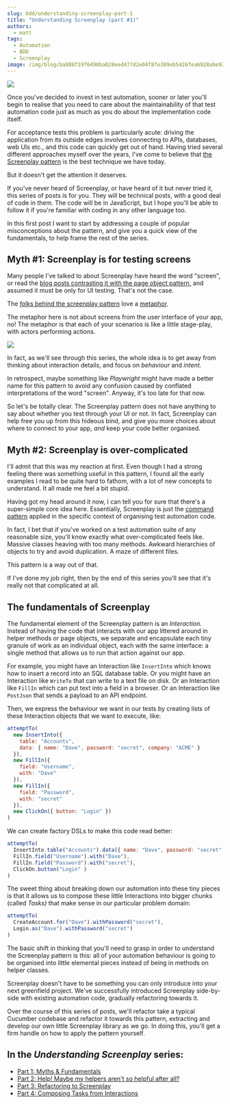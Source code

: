 ```yaml
---
slug: bdd/understanding-screenplay-part-1
title: "Understanding Screenplay (part #1)"
authors:
  - matt
tags:
  - Automation
  - BDD
  - Screenplay
image: /img/blog/ba888f19f6490ba028eed477d2e04f8fe389eb5426fea6928abe92086eb093ff.jpg
---
```


![](/img/blog/ba888f19f6490ba028eed477d2e04f8fe389eb5426fea6928abe92086eb093ff.jpg)

Once you've decided to invest in test automation, sooner or later you'll begin to realise that you need to care about the maintainability of that test automation code just as much as you do about the implementation code itself.

For acceptance tests this problem is particularly acute: driving the application from its outside edges involves connecting to APIs, databases, web UIs etc., and this code can quickly get out of hand. Having tried several different approaches myself over the years, I've come to believe that [the Screenplay pattern](https://serenity-js.org/design/screenplay-pattern.html) is the best technique we have today.

But it doesn't get the attention it deserves.

<!-- truncate -->

If you've never heard of Screenplay, or have heard of it but never tried it, this series of posts is for you. They will be technical posts, with a good deal of code in them. The code will be in JavaScript, but I hope you'll be able to follow it if you're familiar with coding in any other language too.

In this first post I want to start by addressing a couple of popular misconceptions about the pattern, and give you a quick view of the fundamentals, to help frame the rest of the series.

## Myth #1: Screenplay is for testing screens

Many people I've talked to about Screenplay have heard the word "screen", or read the [blog posts contrasting it with the page object pattern,](https://www.infoq.com/articles/Beyond-Page-Objects-Test-Automation-Serenity-Screenplay/) and assumed it must be only for UI testing. That's not the case.

The [folks behind the screenplay pattern](https://twitter.com/AntonyMarcano/status/1182430414457233415) love a [metaphor](https://www.mitchlacey.com/intro-to-agile/extreme-programming/metaphor).

The metaphor here is not about screens from the user interface of your app, no! The metaphor is that each of your scenarios is like a little stage-play, with actors performing actions.

![](/img/blog/81c01a9df5b8a8d5503d974074f6f9271e899bd52eb1b4b93194f04bf98eb7b8.gif)

In fact, as we'll see through this series, the whole idea is to get away from thinking about interaction details, and focus on _behaviour_ and _intent._

In retrospect, maybe something like _Playwright_ might have made a better name for this pattern to avoid any confusion caused by conflated interpretations of the word "screen". Anyway, it's too late for that now.

So let's be totally clear. The Screenplay pattern does not have anything to say about whether you test through your UI or not. In fact, Screenplay can help free you up from this hideous bind, and give you more choices about where to connect to your app, _and_ keep your code better organised.

## Myth #2: Screenplay is over-complicated

I'll admit that this was my reaction at first. Even though I had a strong feeling there was something useful in this pattern, I found all the early examples I read to be quite hard to fathom, with a lot of new concepts to understand. It all made me feel a bit stupid.

Having got my head around it now, I can tell you for sure that there's a super-simple core idea here. Essentially, Screenplay is just the [command pattern](https://sourcemaking.com/design_patterns/command) applied in the specific context of organising test automation code.

In fact, I bet that if you've worked on a test automation suite of any reasonable size, you'll know exactly what over-complicated feels like. Massive classes heaving with too many methods. Awkward hierarchies of objects to try and avoid duplication. A maze of different files.

This pattern is a way out of that.

If I've done my job right, then by the end of this series you'll see that it's really not that complicated at all.

## The fundamentals of Screenplay

The fundamental element of the Screenplay pattern is an _Interaction._ Instead of having the code that interacts with our app littered around in helper methods or page objects, we separate and encapsulate each tiny granule of work as an individual object, each with the same interface: a single method that allows us to run that action against our app.

For example, you might have an Interaction like `InsertInto` which knows how to insert a record into an SQL database table. Or you might have an Interaction like `WriteTo` that can write to a text file on disk. Or an Interaction like `FillIn` which can put text into a field in a browser. Or an Interaction like `PostJson` that sends a payload to an API endpoint.

Then, we express the behaviour we want in our tests by creating lists of these Interaction objects that we want to execute, like:

```javascript
attemptTo(
  new InsertInto({
    table: "Accounts",
    data: { name: "Dave", password: "secret", company: "ACME" }
  }),
  new FillIn({
    field: "Username",
    with: "Dave"
  }),
  new FillIn({
    field: "Password",
    with: "secret"
  }),
  new ClickOn({ button: "Login" })
)
```

We can create factory DSLs to make this code read better:

```javascript
attemptTo(
  InsertInto.table("Accounts").data({ name: "Dave", password: "secret", company: "ACME" }),
  FillIn.field("Username").with("Dave"),
  FillIn.field("Password").with("secret"),
  ClickOn.button("Login" )
)
```

The sweet thing about breaking down our automation into these tiny pieces is that it allows us to compose these little Interactions into bigger chunks (called _Tasks)_ that make sense in our particular problem domain:

```javascript
attemptTo(
  CreateAccount.for("Dave").withPassword("secret"),
  Login.as("Dave").withPassword("secret")
)
```

The basic shift in thinking that you'll need to grasp in order to understand the Screenplay pattern is this: all of your automation behaviour is going to be organised into little elemental pieces instead of being in methods on helper classes.

Screenplay doesn't have to be something you can only introduce into your next greenfield project. We've successfully introduced Screenplay side-by-side with existing automation code, gradually refactoring towards it.

Over the course of this series of posts, we'll refactor take a typical Cucumber codebase and refactor it towards this pattern, extracting and develop our own little Screenplay library as we go. In doing this, you'll get a firm handle on how to apply the pattern yourself.

## In the _Understanding Screenplay_ series:

- [Part 1: Myths & Fundamentals](/blog/bdd/understanding-screenplay-\(part-1\)/)
- [Part 2: Help! Maybe my helpers aren't so helpful after all?](/blog/bdd/understanding-screenplay-\(part-2\)/)
- [Part 3: Refactoring to Screenplay](/blog/bdd/understanding-screenplay-\(part-3\)/)
- [Part 4: Composing Tasks from Interactions](/blog/bdd/understanding-screenplay-\(part-4\)/)

 